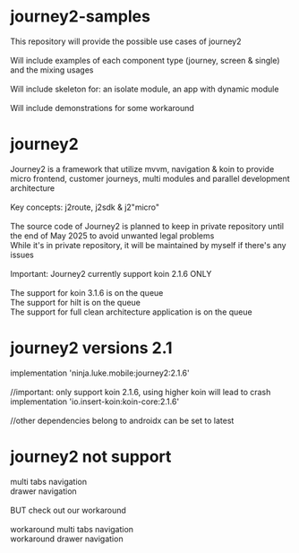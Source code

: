 # journey2-samples
This repository will provide the possible use cases of journey2\
\
Will include examples of each component type (journey, screen & single) and the mixing usages\
\
Will include skeleton for: an isolate module, an app with dynamic module\
\
Will include demonstrations for some workaround

# journey2
Journey2 is a framework that utilize mvvm, navigation & koin to provide micro frontend, customer journeys, multi modules and parallel development architecture\
\
Key concepts: j2route, j2sdk & j2"micro"\
\
The source code of Journey2 is planned to keep in private repository until the end of May 2025 to avoid unwanted legal problems\
While it's in private repository, it will be maintained by myself if there's any issues\
\
Important: Journey2 currently support koin 2.1.6 ONLY\
\
The support for koin 3.1.6 is on the queue\
The support for hilt is on the queue\
The support for full clean architecture application is on the queue

# journey2 versions 2.1
implementation 'ninja.luke.mobile:journey2:2.1.6'\
\
//important: only support koin 2.1.6, using higher koin will lead to crash\
implementation 'io.insert-koin:koin-core:2.1.6'\
\
//other dependencies belong to androidx can be set to latest

# journey2 not support
multi tabs navigation\
drawer navigation\
\
BUT check out our workaround\
\
workaround multi tabs navigation\
workaround drawer navigation
